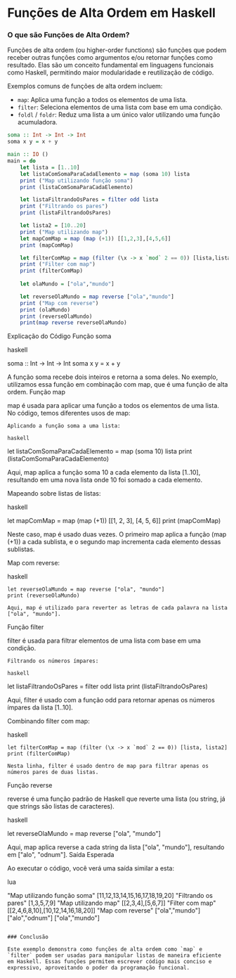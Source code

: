 # Funções de Alta Ordem em Haskell
### O que são Funções de Alta Ordem?

Funções de alta ordem (ou higher-order functions) são funções que podem receber outras funções como argumentos e/ou retornar funções como resultado. Elas são um conceito fundamental em linguagens funcionais como Haskell, permitindo maior modularidade e reutilização de código.

Exemplos comuns de funções de alta ordem incluem:
- `map`: Aplica uma função a todos os elementos de uma lista.
- `filter`: Seleciona elementos de uma lista com base em uma condição.
- `foldl` / `foldr`: Reduz uma lista a um único valor utilizando uma função acumuladora.

```haskell
soma :: Int -> Int -> Int
soma x y = x + y

main :: IO ()
main = do
    let lista = [1..10]
    let listaComSomaParaCadaElemento = map (soma 10) lista
    print ("Map utilizando função soma")
    print (listaComSomaParaCadaElemento)

    let listaFiltrandoOsPares = filter odd lista
    print ("Filtrando os pares")
    print (listaFiltrandoOsPares)

    let lista2 = [10..20]
    print ("Map utilizando map")
    let mapComMap = map (map (+1)) [[1,2,3],[4,5,6]]
    print (mapComMap)

    let filterComMap = map (filter (\x -> x `mod` 2 == 0)) [lista,lista2] 
    print ("Filter com map")
    print (filterComMap)
    
    let olaMundo = ["ola","mundo"]

    let reverseOlaMundo = map reverse ["ola","mundo"]
    print ("Map com reverse")
    print (olaMundo)
    print (reverseOlaMundo)
    print(map reverse reverseOlaMundo)
```

Explicação do Código
Função soma

haskell

soma :: Int -> Int -> Int
soma x y = x + y

A função soma recebe dois inteiros e retorna a soma deles. No exemplo, utilizamos essa função em combinação com map, que é uma função de alta ordem.
Função map

map é usada para aplicar uma função a todos os elementos de uma lista. No código, temos diferentes usos de map:

    Aplicando a função soma a uma lista:

    haskell

let listaComSomaParaCadaElemento = map (soma 10) lista
print (listaComSomaParaCadaElemento)

Aqui, map aplica a função soma 10 a cada elemento da lista [1..10], resultando em uma nova lista onde 10 foi somado a cada elemento.

Mapeando sobre listas de listas:

haskell

let mapComMap = map (map (+1)) [[1, 2, 3], [4, 5, 6]]
print (mapComMap)

Neste caso, map é usado duas vezes. O primeiro map aplica a função (map (+1)) a cada sublista, e o segundo map incrementa cada elemento dessas sublistas.

Map com reverse:

haskell

    let reverseOlaMundo = map reverse ["ola", "mundo"]
    print (reverseOlaMundo)

    Aqui, map é utilizado para reverter as letras de cada palavra na lista ["ola", "mundo"].

Função filter

filter é usada para filtrar elementos de uma lista com base em uma condição.

    Filtrando os números ímpares:

    haskell

let listaFiltrandoOsPares = filter odd lista
print (listaFiltrandoOsPares)

Aqui, filter é usado com a função odd para retornar apenas os números ímpares da lista [1..10].

Combinando filter com map:

haskell

    let filterComMap = map (filter (\x -> x `mod` 2 == 0)) [lista, lista2]
    print (filterComMap)

    Nesta linha, filter é usado dentro de map para filtrar apenas os números pares de duas listas.

Função reverse

reverse é uma função padrão de Haskell que reverte uma lista (ou string, já que strings são listas de caracteres).

haskell

let reverseOlaMundo = map reverse ["ola", "mundo"]

Aqui, map aplica reverse a cada string da lista ["ola", "mundo"], resultando em ["alo", "odnum"].
Saída Esperada

Ao executar o código, você verá uma saída similar a esta:

lua

"Map utilizando função soma"
[11,12,13,14,15,16,17,18,19,20]
"Filtrando os pares"
[1,3,5,7,9]
"Map utilizando map"
[[2,3,4],[5,6,7]]
"Filter com map"
[[2,4,6,8,10],[10,12,14,16,18,20]]
"Map com reverse"
["ola","mundo"]
["alo","odnum"]
["ola","mundo"]
```

### Conclusão

Este exemplo demonstra como funções de alta ordem como `map` e `filter` podem ser usadas para manipular listas de maneira eficiente em Haskell. Essas funções permitem escrever código mais conciso e expressivo, aproveitando o poder da programação funcional.
